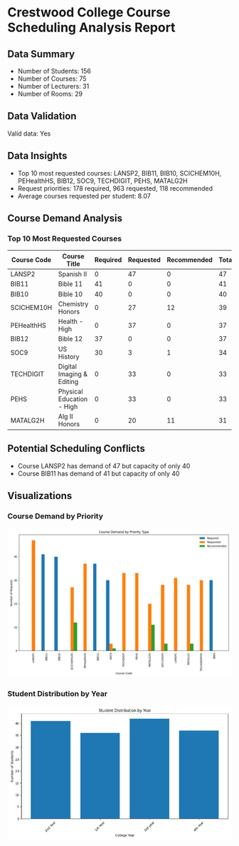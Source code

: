 # Crestwood College Course Scheduling Analysis Report

## Data Summary

- Number of Students: 156
- Number of Courses: 75
- Number of Lecturers: 31
- Number of Rooms: 29

## Data Validation

Valid data: Yes

## Data Insights

- Top 10 most requested courses: LANSP2, BIB11, BIB10, SCICHEM10H, PEHealthHS, BIB12, SOC9, TECHDIGIT, PEHS, MATALG2H
- Request priorities: 178 required, 963 requested, 118 recommended
- Average courses requested per student: 8.07

## Course Demand Analysis

### Top 10 Most Requested Courses

| Course Code | Course Title | Required | Requested | Recommended | Total |
|------------|--------------|----------|-----------|-------------|-------|
| LANSP2 | Spanish II | 0 | 47 | 0 | 47 |
| BIB11 | Bible 11 | 41 | 0 | 0 | 41 |
| BIB10 | Bible 10 | 40 | 0 | 0 | 40 |
| SCICHEM10H | Chemistry Honors | 0 | 27 | 12 | 39 |
| PEHealthHS | Health - High  | 0 | 37 | 0 | 37 |
| BIB12 | Bible 12 | 37 | 0 | 0 | 37 |
| SOC9 | US History | 30 | 3 | 1 | 34 |
| TECHDIGIT | Digital Imaging & Editing | 0 | 33 | 0 | 33 |
| PEHS | Physical Education - High  | 0 | 33 | 0 | 33 |
| MATALG2H | Alg II Honors | 0 | 20 | 11 | 31 |

## Potential Scheduling Conflicts

- Course LANSP2 has demand of 47 but capacity of only 40
- Course BIB11 has demand of 41 but capacity of only 40

## Visualizations

### Course Demand by Priority

![Course Demand](./visualizations/course_demand.png)

### Student Distribution by Year

![Student Years](./visualizations/student_years.png)

